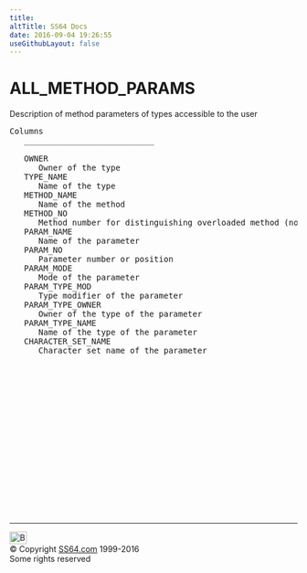 ```yaml
---
title:
altTitle: SS64 Docs
date: 2016-09-04 19:26:55
useGithubLayout: false
---
```

<!-- #BeginLibraryItem "/Library/head_orad.lbi" --><!-- #EndLibraryItem --><h1>ALL_METHOD_PARAMS </h1><p> Description of method parameters of types accessible to the user </p> 
 
<pre>Columns
   ___________________________
 
   OWNER
      Owner of the type
   TYPE_NAME
      Name of the type
   METHOD_NAME
      Name of the method
   METHOD_NO
      Method number for distinguishing overloaded method (not to be used as ID number)
   PARAM_NAME
      Name of the parameter
   PARAM_NO
      Parameter number or position
   PARAM_MODE
      Mode of the parameter
   PARAM_TYPE_MOD
      Type modifier of the parameter
   PARAM_TYPE_OWNER
      Owner of the type of the parameter
   PARAM_TYPE_NAME
      Name of the type of the parameter
   CHARACTER_SET_NAME
      Character set name of the parameter

</pre><!-- #BeginLibraryItem "/Library/foot_orad.lbi" --><p>
<!-- oracle-footer -->
<ins class="adsbygoogle" style="display:inline-block;width:300px;height:250px" data-ad-client="ca-pub-6140977852749469" data-ad-slot="4275490898"></ins>
<script>
(adsbygoogle = window.adsbygoogle || []).push({});
</script></p>
<hr>
<div id="bl" class="footer"><a href="ALL_METHOD_PARAMS.html#"><img src="../images/top.png" width="30" height="22" alt="Back to the Top"></a></div>
<div id="br" class="footer, tagline">© Copyright <a href="../index.html">SS64.com</a> 1999-2016<br>
Some rights reserved</div>
<!-- #EndLibraryItem -->

